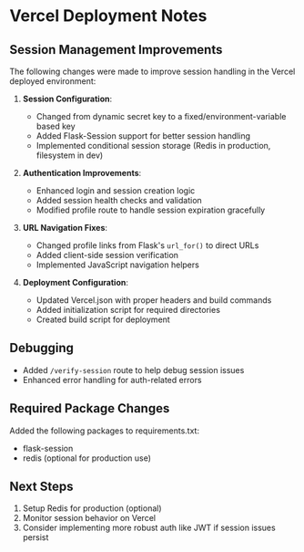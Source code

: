 # Vercel Deployment Notes

## Session Management Improvements
The following changes were made to improve session handling in the Vercel deployed environment:

1. **Session Configuration**:
   - Changed from dynamic secret key to a fixed/environment-variable based key
   - Added Flask-Session support for better session handling
   - Implemented conditional session storage (Redis in production, filesystem in dev)

2. **Authentication Improvements**:
   - Enhanced login and session creation logic
   - Added session health checks and validation
   - Modified profile route to handle session expiration gracefully

3. **URL Navigation Fixes**:
   - Changed profile links from Flask's `url_for()` to direct URLs
   - Added client-side session verification
   - Implemented JavaScript navigation helpers

4. **Deployment Configuration**:
   - Updated Vercel.json with proper headers and build commands
   - Added initialization script for required directories
   - Created build script for deployment

## Debugging
- Added `/verify-session` route to help debug session issues
- Enhanced error handling for auth-related errors

## Required Package Changes
Added the following packages to requirements.txt:
- flask-session
- redis (optional for production use)

## Next Steps
1. Setup Redis for production (optional)
2. Monitor session behavior on Vercel
3. Consider implementing more robust auth like JWT if session issues persist
##